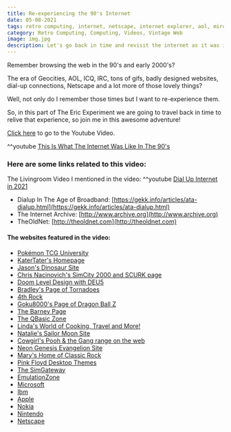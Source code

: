 ```yaml
---
title: Re-experiencing the 90's Internet
date: 05-08-2021
tags: retro computing, internet, netscape, internet explorer, aol, mirc, dial-up, geocities, web 1.0
category: Retro Computing, Computing, Videos, Vintage Web
image: img.jpg
description: Let's go back in time and revisit the internet as it was in the late 90's and early 2000's in all of its glory!
---
```


Remember browsing the web in the 90's and early 2000's?

The era of Geocities, AOL, ICQ, IRC, tons of gifs, badly designed websites, dial-up connections, Netscape and a lot more of those lovely things?

Well, not only do I remember those times but I want to re-experience them.

So, in this part of The Eric Experiment we are going to travel back in time to relive that experience, so join me in this awesome adventure!

[Click here](https://www.youtube.com/watch?v=HnKV2belxgs) to go to the Youtube Video.

^^youtube [This Is What The Internet Was Like In The 90's](https://www.youtube.com/watch?v=HnKV2belxgs)

### Here are some links related to this video:

The Livingroom Video I mentioned in the video:
^^youtube [Dial Up Internet in 2021](https://www.youtube.com/watch?v=T6I3qv1kka8)

- Dialup In The Age of Broadband: [https://gekk.info/articles/ata-dialup.html](https://gekk.info/articles/ata-dialup.html)
- The Internet Archive: [http://www.archive.org](http://www.archive.org)
- TheOldNet: [http://theoldnet.com](http://theoldnet.com)

#### The websites featured in the video:

- [Pokémon TCG University](https://theoldnet.com/get?url=angelfire.com%2Fwi%2Fpokemontcg&year=1998&scripts=false&decode=false)
- [KaterTater's Homepage](https://theoldnet.com/get?url=geocities.com%2FSouthBeach%2FPointe%2F6765&year=1998&scripts=false&decode=false)
- [Jason's Dinosaur Site](https://theoldnet.com/get?url=members.aol.com%2FErmine&year=1998&scripts=false&decode=false)
- [Chris Nacinovich's SimCity 2000 and SCURK page](https://theoldnet.com/get?url=geocities.com%2FTimesSquare%2FCorner%2F1696&year=1998&scripts=false&decode=false)
- [Doom Level Design with DEU5](https://theoldnet.com/get?url=geocities.com%2Fhollywood%2F2979&year=1998&scripts=false&decode=false)
- [Bradley's Page of Tornadoes](https://theoldnet.com/get?url=http%3A%2F%2Fgeocities.com%2FHeartland%2F9690&year=1998&scripts=false&decode=false)
- [4th Rock](https://theoldnet.com/get?url=geocities.com%2FArea51%2F1003&year=1998&scripts=false&decode=false)
- [Goku8000's Page of Dragon Ball Z](https://theoldnet.com/get?url=geocities.com%2FTokyo%2FDojo%2F6278&year=1998&scripts=false&decode=false)
- [The Barney Page](https://theoldnet.com/get?url=http%3A%2F%2Fgeocities.com%2FSiliconValley%2FHorizon%2F2590&year=1998&scripts=false&decode=false)
- [The QBasic Zone](https://theoldnet.com/get?url=geocities.com%2FSiliconValley%2F8191&year=1996&scripts=false&decode=false)
- [Linda's World of Cooking, Travel and More!](https://theoldnet.com/get?url=geocities.com%2FNapaValley%2F1442&year=1998&scripts=false&decode=false)
- [Natalie's Sailor Moon Site](https://theoldnet.com/get?url=geocities.com%2FSoHo%2FStudios%2F7332&year=1998&scripts=false&decode=false)
- [Cowgirl's Pooh & the Gang range on the web](https://theoldnet.com/get?url=http%3A%2F%2Fgeocities.com%2FAthens%2F1813&year=1998&scripts=false&decode=false)
- [Neon Genesis Evangelion Site](https://theoldnet.com/get?url=http%3A%2F%2Fgeocities.com%2FTokyo%2FTowers%2F1712&year=1998&scripts=false&decode=false)
- [Mary's Home of Classic Rock](https://theoldnet.com/get?url=geocities.com%2FSunsetStrip%2FArena%2F4996&year=1998&scripts=false&decode=false)
- [Pink Floyd Desktop Themes](https://theoldnet.com/get?url=members.aol.com%2FPINKD0TC0M%2Fpfdesktop&year=1998&scripts=false&decode=false)
- [The SimGateway](https://theoldnet.com/get?url=http%3A%2F%2Fsim.gamestats.com%2F&year=1998&scripts=false&decode=false)
- [EmulationZone](https://theoldnet.com/get?url=http%3A%2F%2Femulationzone.org%2F&year=1998&scripts=false&decode=false)
- [Microsoft](https://theoldnet.com/get?url=microsoft.com&year=1998&scripts=false&decode=false)
- [Ibm](https://theoldnet.com/get?url=ibm.com&year=1998&scripts=false&decode=false)
- [Apple](https://web.archive.org/web/19980509035420/http://www.apple.com:80/)
- [Nokia](https://web.archive.org/web/19980206080046/http://www.nokia.com/)
- [Nintendo](https://web.archive.org/web/19980610043107/http://www.nintendo.com:80/home/index.html)
- [Netscape](https://theoldnet.com/get?url=home.netscape.com&year=1998&scripts=false&decode=false)
